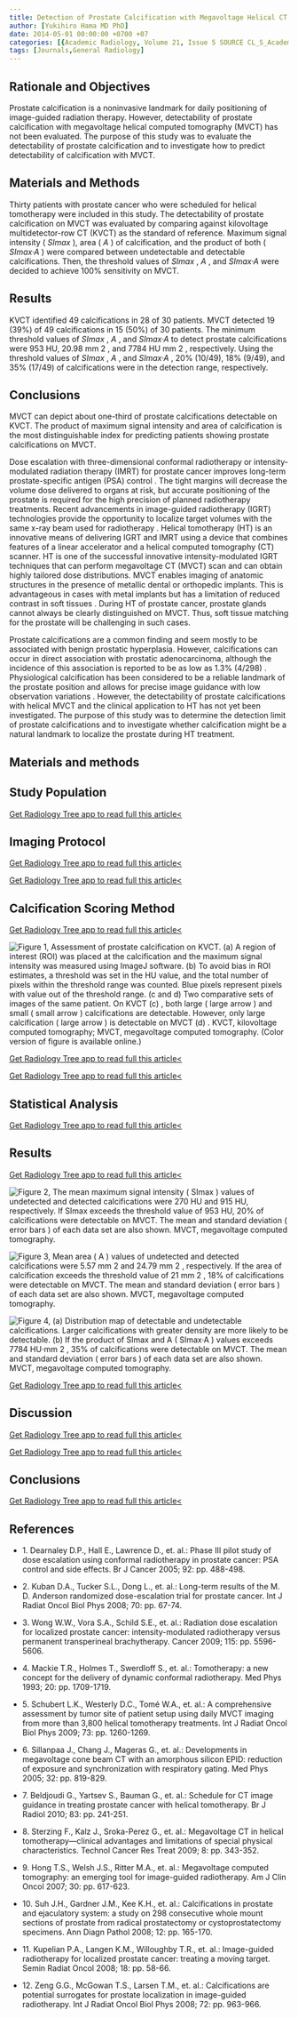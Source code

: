 ```yaml
---
title: Detection of Prostate Calcification with Megavoltage Helical CT
author: [Yukihiro Hama MD PhD]
date: 2014-05-01 00:00:00 +0700 +07
categories: [{Academic Radiology, Volume 21, Issue 5 SOURCE CL_S_AcademicRadiologyVolume21Issue5 1}]
tags: [Journals,General Radiology]
---
```

## Rationale and Objectives

Prostate calcification is a noninvasive landmark for daily positioning of image-guided radiation therapy. However, detectability of prostate calcification with megavoltage helical computed tomography (MVCT) has not been evaluated. The purpose of this study was to evaluate the detectability of prostate calcification and to investigate how to predict detectability of calcification with MVCT.

## Materials and Methods

Thirty patients with prostate cancer who were scheduled for helical tomotherapy were included in this study. The detectability of prostate calcification on MVCT was evaluated by comparing against kilovoltage multidetector-row CT (KVCT) as the standard of reference. Maximum signal intensity ( _SImax_ ), area ( _A_ ) of calcification, and the product of both ( _SImax·A_ ) were compared between undetectable and detectable calcifications. Then, the threshold values of _SImax_ , _A_ , and _SImax·A_ were decided to achieve 100% sensitivity on MVCT.

## Results

KVCT identified 49 calcifications in 28 of 30 patients. MVCT detected 19 (39%) of 49 calcifications in 15 (50%) of 30 patients. The minimum threshold values of _SImax_ , _A_ , and _SImax·A_ to detect prostate calcifications were 953 HU, 20.98 mm  2 , and 7784 HU mm  2 , respectively. Using the threshold values of _SImax_ , _A_ , and _SImax·A_ , 20% (10/49), 18% (9/49), and 35% (17/49) of calcifications were in the detection range, respectively.

## Conclusions

MVCT can depict about one-third of prostate calcifications detectable on KVCT. The product of maximum signal intensity and area of calcification is the most distinguishable index for predicting patients showing prostate calcifications on MVCT.

Dose escalation with three-dimensional conformal radiotherapy or intensity-modulated radiation therapy (IMRT) for prostate cancer improves long-term prostate-specific antigen (PSA) control . The tight margins will decrease the volume dose delivered to organs at risk, but accurate positioning of the prostate is required for the high precision of planned radiotherapy treatments. Recent advancements in image-guided radiotherapy (IGRT) technologies provide the opportunity to localize target volumes with the same x-ray beam used for radiotherapy . Helical tomotherapy (HT) is an innovative means of delivering IGRT and IMRT using a device that combines features of a linear accelerator and a helical computed tomography (CT) scanner. HT is one of the successful innovative intensity-modulated IGRT techniques that can perform megavoltage CT (MVCT) scan and can obtain highly tailored dose distributions. MVCT enables imaging of anatomic structures in the presence of metallic dental or orthopedic implants. This is advantageous in cases with metal implants but has a limitation of reduced contrast in soft tissues . During HT of prostate cancer, prostate glands cannot always be clearly distinguished on MVCT. Thus, soft tissue matching for the prostate will be challenging in such cases.

Prostate calcifications are a common finding and seem mostly to be associated with benign prostatic hyperplasia. However, calcifications can occur in direct association with prostatic adenocarcinoma, although the incidence of this association is reported to be as low as 1.3% (4/298) . Physiological calcification has been considered to be a reliable landmark of the prostate position and allows for precise image guidance with low observation variations . However, the detectability of prostate calcifications with helical MVCT and the clinical application to HT has not yet been investigated. The purpose of this study was to determine the detection limit of prostate calcifications and to investigate whether calcification might be a natural landmark to localize the prostate during HT treatment.

## Materials and methods

## Study Population

[Get Radiology Tree app to read full this article<](https://clinicalpub.com/app)

## Imaging Protocol

[Get Radiology Tree app to read full this article<](https://clinicalpub.com/app)

[Get Radiology Tree app to read full this article<](https://clinicalpub.com/app)

## Calcification Scoring Method

[Get Radiology Tree app to read full this article<](https://clinicalpub.com/app)

![Figure 1, Assessment of prostate calcification on KVCT. (a) A region of interest (ROI) was placed at the calcification and the maximum signal intensity was measured using ImageJ software. (b) To avoid bias in ROI estimates, a threshold was set in the HU value, and the total number of pixels within the threshold range was counted. Blue pixels represent pixels with value out of the threshold range. (c and d) Two comparative sets of images of the same patient. On KVCT (c) , both large ( large arrow ) and small ( small arrow ) calcifications are detectable. However, only large calcification ( large arrow ) is detectable on MVCT (d) . KVCT, kilovoltage computed tomography; MVCT, megavoltage computed tomography. (Color version of figure is available online.)](https://storage.googleapis.com/dl.dentistrykey.com/clinical/DetectionofProstateCalcificationwithMegavoltageHelicalCT/0_1s20S1076633214000099.jpg)

[Get Radiology Tree app to read full this article<](https://clinicalpub.com/app)

[Get Radiology Tree app to read full this article<](https://clinicalpub.com/app)

## Statistical Analysis

[Get Radiology Tree app to read full this article<](https://clinicalpub.com/app)

## Results

[Get Radiology Tree app to read full this article<](https://clinicalpub.com/app)

![Figure 2, The mean maximum signal intensity ( SImax ) values of undetected and detected calcifications were 270 HU and 915 HU, respectively. If SImax exceeds the threshold value of 953 HU, 20% of calcifications were detectable on MVCT. The mean and standard deviation ( error bars ) of each data set are also shown. MVCT, megavoltage computed tomography.](https://storage.googleapis.com/dl.dentistrykey.com/clinical/DetectionofProstateCalcificationwithMegavoltageHelicalCT/1_1s20S1076633214000099.jpg)

![Figure 3, Mean area ( A ) values of undetected and detected calcifications were 5.57 mm 2 and 24.79 mm 2 , respectively. If the area of calcification exceeds the threshold value of 21 mm 2 , 18% of calcifications were detectable on MVCT. The mean and standard deviation ( error bars ) of each data set are also shown. MVCT, megavoltage computed tomography.](https://storage.googleapis.com/dl.dentistrykey.com/clinical/DetectionofProstateCalcificationwithMegavoltageHelicalCT/2_1s20S1076633214000099.jpg)

![Figure 4, (a) Distribution map of detectable and undetectable calcifications. Larger calcifications with greater density are more likely to be detectable. (b) If the product of SImax and A ( SImax·A ) values exceeds 7784 HU·mm 2 , 35% of calcifications were detectable on MVCT. The mean and standard deviation ( error bars ) of each data set are also shown. MVCT, megavoltage computed tomography.](https://storage.googleapis.com/dl.dentistrykey.com/clinical/DetectionofProstateCalcificationwithMegavoltageHelicalCT/3_1s20S1076633214000099.jpg)

[Get Radiology Tree app to read full this article<](https://clinicalpub.com/app)

## Discussion

[Get Radiology Tree app to read full this article<](https://clinicalpub.com/app)

[Get Radiology Tree app to read full this article<](https://clinicalpub.com/app)

## Conclusions

[Get Radiology Tree app to read full this article<](https://clinicalpub.com/app)

## References

- 1\. Dearnaley D.P., Hall E., Lawrence D., et. al.: Phase III pilot study of dose escalation using conformal radiotherapy in prostate cancer: PSA control and side effects. Br J Cancer 2005; 92: pp. 488-498.


- 2\. Kuban D.A., Tucker S.L., Dong L., et. al.: Long-term results of the M. D. Anderson randomized dose-escalation trial for prostate cancer. Int J Radiat Oncol Biol Phys 2008; 70: pp. 67-74.


- 3\. Wong W.W., Vora S.A., Schild S.E., et. al.: Radiation dose escalation for localized prostate cancer: intensity-modulated radiotherapy versus permanent transperineal brachytherapy. Cancer 2009; 115: pp. 5596-5606.


- 4\. Mackie T.R., Holmes T., Swerdloff S., et. al.: Tomotherapy: a new concept for the delivery of dynamic conformal radiotherapy. Med Phys 1993; 20: pp. 1709-1719.


- 5\. Schubert L.K., Westerly D.C., Tomé W.A., et. al.: A comprehensive assessment by tumor site of patient setup using daily MVCT imaging from more than 3,800 helical tomotherapy treatments. Int J Radiat Oncol Biol Phys 2009; 73: pp. 1260-1269.


- 6\. Sillanpaa J., Chang J., Mageras G., et. al.: Developments in megavoltage cone beam CT with an amorphous silicon EPID: reduction of exposure and synchronization with respiratory gating. Med Phys 2005; 32: pp. 819-829.


- 7\. Beldjoudi G., Yartsev S., Bauman G., et. al.: Schedule for CT image guidance in treating prostate cancer with helical tomotherapy. Br J Radiol 2010; 83: pp. 241-251.


- 8\. Sterzing F., Kalz J., Sroka-Perez G., et. al.: Megavoltage CT in helical tomotherapy—clinical advantages and limitations of special physical characteristics. Technol Cancer Res Treat 2009; 8: pp. 343-352.


- 9\. Hong T.S., Welsh J.S., Ritter M.A., et. al.: Megavoltage computed tomography: an emerging tool for image-guided radiotherapy. Am J Clin Oncol 2007; 30: pp. 617-623.


- 10\. Suh J.H., Gardner J.M., Kee K.H., et. al.: Calcifications in prostate and ejaculatory system: a study on 298 consecutive whole mount sections of prostate from radical prostatectomy or cystoprostatectomy specimens. Ann Diagn Pathol 2008; 12: pp. 165-170.


- 11\. Kupelian P.A., Langen K.M., Willoughby T.R., et. al.: Image-guided radiotherapy for localized prostate cancer: treating a moving target. Semin Radiat Oncol 2008; 18: pp. 58-66.


- 12\. Zeng G.G., McGowan T.S., Larsen T.M., et. al.: Calcifications are potential surrogates for prostate localization in image-guided radiotherapy. Int J Radiat Oncol Biol Phys 2008; 72: pp. 963-966.